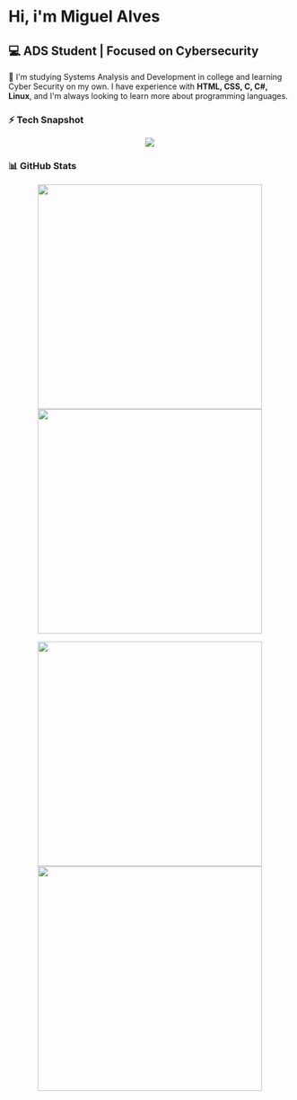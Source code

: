 # Hi, i'm Miguel Alves  

## 💻 ADS Student | Focused on Cybersecurity 

🎈 I'm studying Systems Analysis and Development in college and learning Cyber Security on my own. I have experience with **HTML, CSS, C, C#, Linux**, and I'm always looking to learn more about programming languages.


### ⚡ Tech Snapshot  

<p align="center">
  <img src="https://skillicons.dev/icons?i=html,css,c,cs,linux" />
</p>

### 📊 GitHub Stats  

<p align="center">
  <img src="https://github-readme-stats.vercel.app/api?username=yM4T4&show_icons=true&theme=dark" width="400">
  <img src="https://github-readme-streak-stats.herokuapp.com?user=yM4T4&theme=dark&hide_border=true" width="400">
</p>


<p align="center">
  <img src="https://github-profile-summary-cards.vercel.app/api/cards/repos-per-language?username=yM4T4&theme=dark" width="400">
  <img src="https://github-profile-summary-cards.vercel.app/api/cards/most-commit-language?username=yM4T4&theme=dark" width="400">
</p>

